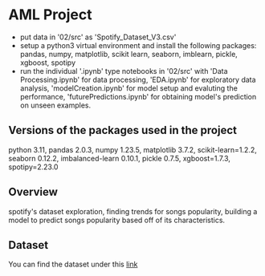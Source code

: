 # AML Project

- put data in '02/src' as 'Spotify_Dataset_V3.csv'
- setup a python3 virtual environment and install the following packages: pandas, numpy, matplotlib, scikit learn, seaborn, imblearn, pickle, xgboost, spotipy
- run the individual '.ipynb' type notebooks in '02/src' with 'Data Processing.ipynb' for data processing, 'EDA.ipynb' for exploratory data analysis, 'modelCreation.ipynb' for model setup and evaluting the performance, 'futurePredictions.ipynb' for obtaining model's prediction on unseen examples. 

## Versions of the packages used in the project
python 3.11, pandas 2.0.3, numpy 1.23.5, matplotlib 3.7.2, scikit-learn=1.2.2, seaborn 0.12.2, imbalanced-learn 0.10.1, pickle 0.7.5, xgboost=1.7.3, spotipy=2.23.0


## Overview

spotify's dataset exploration, finding trends for songs popularity, building a model to predict songs popularity based off of its characteristics. 


## Dataset

You can find the dataset under this [link](https://www.inf.ed.ac.uk/teaching/courses/iaml/aml/data/spotify_data.zip)

